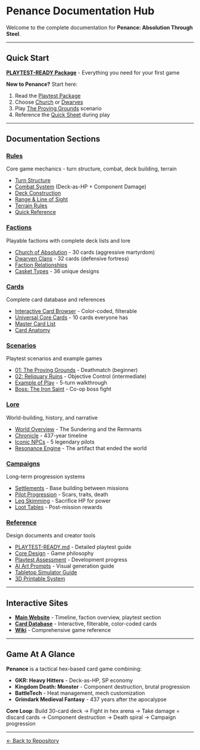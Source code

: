 # Penance Documentation Hub

Welcome to the complete documentation for **Penance: Absolution Through Steel**.

---

## Quick Start

**[PLAYTEST-READY Package](../PLAYTEST-READY.md)** - Everything you need for your first game

**New to Penance?** Start here:
1. Read the [Playtest Package](../PLAYTEST-READY.md)
2. Choose [Church](factions/church/deck-complete.md) or [Dwarves](factions/dwarves/deck-complete.md)
3. Play [The Proving Grounds](scenarios/01-proving-grounds.md) scenario
4. Reference the [Quick Sheet](rules/quick-reference.md) during play

---

## Documentation Sections

### [Rules](rules/)
Core game mechanics - turn structure, combat, deck building, terrain
- [Turn Structure](rules/turn-structure.md)
- [Combat System](rules/combat-system.md) (Deck-as-HP + Component Damage)
- [Deck Construction](rules/deck-construction.md)
- [Range & Line of Sight](rules/range-and-los.md)
- [Terrain Rules](rules/terrain.md)
- [Quick Reference](rules/quick-reference.md)

### [Factions](factions/)
Playable factions with complete deck lists and lore
- [Church of Absolution](factions/church/deck-complete.md) - 30 cards (aggressive martyrdom)
- [Dwarven Clans](factions/dwarves/deck-complete.md) - 32 cards (defensive fortress)
- [Faction Relationships](factions/relationships.md)
- [Casket Types](factions/casket-types.md) - 36 unique designs

### [Cards](cards/)
Complete card database and references
- [Interactive Card Browser](cards/index.html) - Color-coded, filterable
- [Universal Core Cards](cards/universal.md) - 10 cards everyone has
- [Master Card List](cards/masterlist.md)
- [Card Anatomy](cards/anatomy.md)

### [Scenarios](scenarios/)
Playtest scenarios and example games
- [01: The Proving Grounds](scenarios/01-proving-grounds.md) - Deathmatch (beginner)
- [02: Reliquary Ruins](scenarios/02-reliquary-ruins.md) - Objective Control (intermediate)
- [Example of Play](scenarios/example-of-play.md) - 5-turn walkthrough
- [Boss: The Iron Saint](scenarios/boss-iron-saint.md) - Co-op boss fight

### [Lore](lore/)
World-building, history, and narrative
- [World Overview](lore/world-overview.md) - The Sundering and the Remnants
- [Chronicle](lore/chronicle.md) - 437-year timeline
- [Iconic NPCs](lore/iconic-npcs.md) - 5 legendary pilots
- [Resonance Engine](lore/resonance-engine.md) - The artifact that ended the world

### [Campaigns](campaigns/)
Long-term progression systems
- [Settlements](campaigns/settlements.md) - Base building between missions
- [Pilot Progression](campaigns/pilot-progression.md) - Scars, traits, death
- [Leg Skimming](campaigns/leg-skimming.md) - Sacrifice HP for power
- [Loot Tables](campaigns/loot-tables.md) - Post-mission rewards

### [Reference](reference/)
Design documents and creator tools
- [PLAYTEST-READY.md](reference/PLAYTEST-READY.md) - Detailed playtest guide
- [Core Design](reference/core-design.md) - Game philosophy
- [Playtest Assessment](reference/playtest-assessment.md) - Development progress
- [AI Art Prompts](reference/ai-art-prompts.md) - Visual generation guide
- [Tabletop Simulator Guide](reference/tabletop-simulator-guide.md)
- [3D Printable System](reference/3d-printable-system.md)

---

## Interactive Sites

- **[Main Website](index.html)** - Timeline, faction overview, playtest section
- **[Card Database](cards/index.html)** - Interactive, filterable, color-coded cards
- **[Wiki](wiki/index.html)** - Comprehensive game reference

---

## Game At A Glance

**Penance** is a tactical hex-based card game combining:
- **GKR: Heavy Hitters** - Deck-as-HP, SP economy
- **Kingdom Death: Monster** - Component destruction, brutal progression
- **BattleTech** - Heat management, mech customization
- **Grimdark Medieval Fantasy** - 437 years after the apocalypse

**Core Loop**: Build 30-card deck → Fight in hex arena → Take damage = discard cards → Component destruction → Death spiral → Campaign progression

---

[← Back to Repository](https://github.com/KeeberGoblin/penance)
